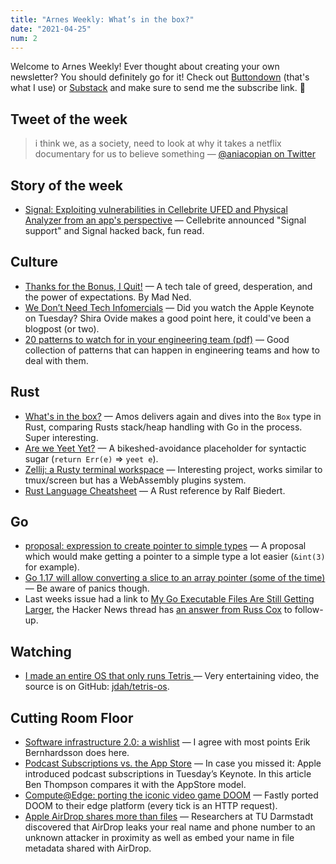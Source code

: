 ```yaml
---
title: "Arnes Weekly: What’s in the box?"
date: "2021-04-25"
num: 2
---
```


Welcome to Arnes Weekly! Ever thought about creating your own newsletter? You should definitely go for it! Check out [Buttondown](https://buttondown.email) (that's what I use) or [Substack](https://substack.com) and make sure to send me the subscribe link. 🙌

## Tweet of the week

> i think we, as a society, need to look at why it takes a netflix documentary for us to believe something
> — [@aniacopian on Twitter](https://twitter.com/aniacopian/status/1383941609155293188)

## Story of the week

- [Signal: Exploiting vulnerabilities in Cellebrite UFED and Physical Analyzer from an app's perspective](https://signal.org/blog/cellebrite-vulnerabilities/) — Cellebrite announced "Signal support" and Signal hacked back, fun read.

## Culture

- [Thanks for the Bonus, I Quit!](https://madned.substack.com/p/thanks-for-the-bonus-i-quit) — A tech tale of greed, desperation, and the power of expectations. By Mad Ned.
- [We Don’t Need Tech Infomercials](https://www.nytimes.com/2021/04/14/technology/apple-tech-event.html) — Did you watch the Apple Keynote on Tuesday? Shira Ovide makes a good point here, it could've been a blogpost (or two).
- [20 patterns to watch for in your engineering team (pdf)](https://www.pluralsight.com/content/dam/pluralsight2/landing-pages/offers/flow/pdf/Pluralsight_20Patterns_ebook.pdf) — Good collection of patterns that can happen in engineering teams and how to deal with them.

## Rust

- [What's in the box?](https://fasterthanli.me/articles/whats-in-the-box) — Amos delivers again and dives into the `Box` type in Rust, comparing Rusts stack/heap handling with Go in the process. Super interesting.
- [Are we Yeet Yet?](https://web.archive.org/web/20230202210029/https://areweyeetyet.rs) — A bikeshed-avoidance placeholder for syntactic sugar (`return Err(e)` ⇒ `yeet e`).
- [Zellij: a Rusty terminal workspace](https://zellij.dev/news/beta) — Interesting project, works similar to tmux/screen but has a WebAssembly plugins system.
- [Rust Language Cheatsheet](https://cheats.rs) — A Rust reference by Ralf Biedert.

## Go

- [proposal: expression to create pointer to simple types](https://github.com/golang/go/issues/45624) — A proposal which would make getting a pointer to a simple type a lot easier (`&int(3)` for example).
- [Go 1.17 will allow converting a slice to an array pointer (some of the time)](https://utcc.utoronto.ca/~cks/space/blog/programming/GoConvertSliceToArray) — Be aware of panics though.
- Last weeks issue had a link to [My Go Executable Files Are Still Getting Larger](https://www.cockroachlabs.com/blog/go-file-size-update/), the Hacker News thread has [an answer from Russ Cox](https://news.ycombinator.com/item?id=26834128) to follow-up.

## Watching

- [I made an entire OS that only runs Tetris
  ](https://youtu.be/FaILnmUYS_U) — Very entertaining video, the source is on GitHub: [jdah/tetris-os](https://web.archive.org/web/20210714023811/https://github.com/jdah/tetris-os).

## Cutting Room Floor

- [Software infrastructure 2.0: a wishlist](https://erikbern.com/2021/04/19/software-infrastructure-2.0-a-wishlist.html) — I agree with most points Erik Bernhardsson does here.
- [Podcast Subscriptions vs. the App Store](https://stratechery.com/2021/podcast-subscriptions-vs-the-app-store/) — In case you missed it: Apple introduced podcast subscriptions in Tuesday’s Keynote. In this article Ben Thompson compares it with the AppStore model.
- [Compute@Edge: porting the iconic video game DOOM](https://www.fastly.com/blog/compute-edge-porting-the-iconic-video-game-doom) — Fastly ported DOOM to their edge platform (every tick is an HTTP request).
- [Apple AirDrop shares more than files](https://www.informatik.tu-darmstadt.de/fb20/ueber_uns_details_231616.en.jsp) — Researchers at TU Darmstadt discovered that AirDrop leaks your real name and phone number to an unknown attacker in proximity as well as embed your name in file metadata shared with AirDrop.
